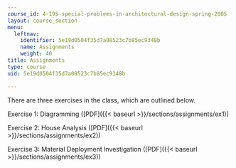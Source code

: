 ```yaml
---
course_id: 4-195-special-problems-in-architectural-design-spring-2005
layout: course_section
menu:
  leftnav:
    identifier: 5e19d0504f35d7a08523c7b85ec9348b
    name: Assignments
    weight: 40
title: Assignments
type: course
uid: 5e19d0504f35d7a08523c7b85ec9348b

---
```


There are three exercises in the class, which are outlined below.

Exercise 1: Diagramming ([PDF]({{< baseurl >}}/sections/assignments/ex1))

Exercise 2: House Analysis ([PDF]({{< baseurl >}}/sections/assignments/ex2))

Exercise 3: Material Deployment Investigation ([PDF]({{< baseurl >}}/sections/assignments/ex3))
